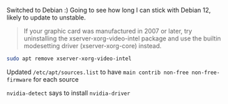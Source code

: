 Switched to Debian :) Going to see how long I can stick with Debian 12, likely to update to unstable.

> If your graphic card was manufactured in 2007 or later, try uninstalling the xserver-xorg-video-intel package and use the builtin modesetting driver (xserver-xorg-core) instead.

```bash
sudo apt remove xserver-xorg-video-intel
```

Updated `/etc/apt/sources.list` to have `main contrib non-free non-free-firmware` for each source

`nvidia-detect` says to install `nvidia-driver`
